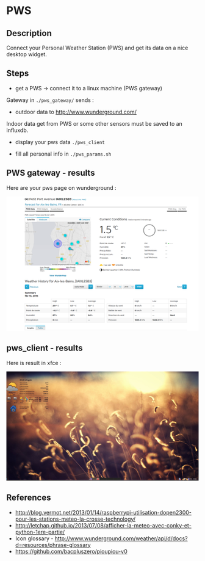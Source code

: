 # PWS
## Description

Connect your Personal Weather Station (PWS) and get its data on a nice desktop widget.

## Steps

  - get a PWS -> connect it to a linux machine (PWS gateway)

Gateway  in ``` ./pws_gateway/ ``` sends : 

  - outdoor data to http://www.wunderground.com/

Indoor data get from PWS or some other sensors must be saved to an influxdb. 
 
  - display your pws data ``` ./pws_client ```

  - fill all personal info in ``` ./pws_params.sh ```

## PWS gateway - results

Here are your pws page on wunderground :

![alt text](https://github.com/Lahorde/pws/raw/master/snapshot/weather_underground.png)

## pws_client - results

Here is result in xfce :

![alt text](https://github.com/Lahorde/pws/raw/master/snapshot/pws_conky.jpg)

## References

  * http://blog.vermot.net/2013/01/14/raspberrypi-utilisation-dopen2300-pour-les-stations-meteo-la-crosse-technology/
  * http://letchap.github.io/2013/07/08/afficher-la-meteo-avec-conky-et-python-1ere-partie/
  * Icon glossary - http://www.wunderground.com/weather/api/d/docs?d=resources/phrase-glossary
  * https://github.com/bacpluszero/pioupiou-v0
